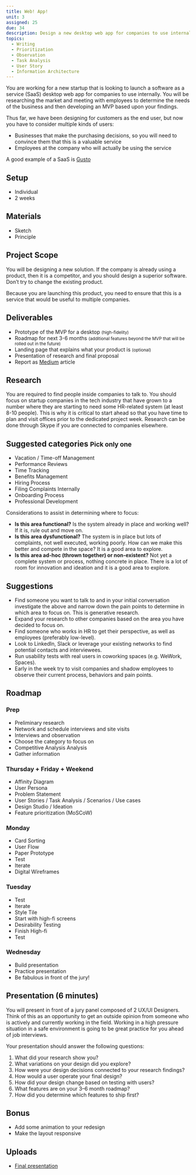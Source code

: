 ```yaml
---
title: Web! App!
unit: 3
assigned: 25
due: 34
description: Design a new desktop web app for companies to use internally.
topics:
  - Writing
  - Prioritization
  - Observation
  - Task Analysis
  - User Story
  - Information Architecture
---
```

You are working for a new startup that is looking to launch a software as a service (SaaS) desktop web app for companies to use internally. You will be researching the market and meeting with employees to determine the needs of the business and then developing an MVP based upon your findings.

Thus far, we have been designing for customers as the end user, but now you have to consider multiple kinds of users:

* Businesses that make the purchasing decisions, so you will need to convince them that this is a valuable service
* Employees at the company who will actually be using the service

A good example of a SaaS is [Gusto](https://gusto.com/)

## Setup

* Individual
* 2 weeks

## Materials

* Sketch
* Principle

## Project Scope

You will be designing a new solution. If the company is already using a product, then it is a competitor, and you should design a superior software. Don’t try to change the existing product.

Because you are launching this product, you need to ensure that this is a service that would be useful to multiple companies.

## Deliverables

* Prototype of the MVP for a desktop <small>(high-fidelity)</small>
* Roadmap for next 3-6 months <small>(additional features beyond the MVP that will be rolled out in the future)</small>
* Landing page that explains what your product is <small>(optional)</small>
* Presentation of research and final proposal
* Report as [Medium](https://medium.com/) article

## Research

You are required to find people inside companies to talk to. You should focus on startup companies in the tech industry that have grown to a number where they are starting to need some HR-related system (at least 8-10 people). This is why it is critical to start ahead so that you have time to plan and visit offices prior to the dedicated project week. Research can be done through Skype if you are connected to companies elsewhere.

## Suggested categories <small>Pick only one</small>

* Vacation / Time-off Management
* Performance Reviews
* Time Tracking
* Benefits Management
* Hiring Process
* Filing Complaints Internally
* Onboarding Process
* Professional Development

Considerations to assist in determining where to focus:

* **Is this area functional?** Is the system already in place and working well? If it is, rule out and move on.
* **Is this area dysfunctional?** The system is in place but lots of complaints, not well executed, working poorly. How can we make this better and compete in the space? It is a good area to explore.
* **Is this area ad-hoc (thrown together) or non-existent?** Not yet a complete system or process, nothing concrete in place. There is a lot of room for innovation and ideation and it is a good area to explore.

## Suggestions

* Find someone you want to talk to and in your initial conversation investigate the above and narrow down the pain points to determine in which area to focus on. This is generative research.
* Expand your research to other companies based on the area you have decided to focus on.
* Find someone who works in HR to get their perspective, as well as employees (preferably low-level).
* Look to LinkedIn, Slack or leverage your existing networks to find potential contacts and interviewees.
* Run usability tests with real users in coworking spaces (e.g. WeWork, Spaces).
* Early in the week try to visit companies and shadow employees to observe their current process, behaviors and pain points.

## Roadmap

### Prep

* Preliminary research
* Network and schedule interviews and site visits
* Interviews and observation
* Choose the category to focus on
* Competitive Analysis Analysis
* Gather information

### Thursday + Friday + Weekend

* Affinity Diagram
* User Persona
* Problem Statement
* User Stories / Task Analysis / Scenarios / Use cases
* Design Studio / Ideation
* Feature prioritization (MoSCoW)

### Monday

* Card Sorting
* User Flow
* Paper Prototype
* Test
* Iterate
* Digital Wireframes

### Tuesday

* Test
* Iterate
* Style Tile
* Start with high-fi screens
* Desirability Testing
* Finish High-fi
* Test

### Wednesday

* Build presentation
* Practice presentation
* Be fabulous in front of the jury!

## Presentation (6 minutes)

You will present in front of a jury panel composed of 2 UX/UI Designers. Think of this as an opportunity to get an outside opinion from someone who is actively and currently working in the field. Working in a high pressure situation in a safe environment is going to be great practice for you ahead of job interviews.

Your presentation should answer the following questions:

1. What did your research show you?
2. What variations on your design did you explore?
3. How were your design decisions connected to your research findings?
4. How would a user operate your final design?
5. How did your design change based on testing with users?
6. What features are on your 3–6 month roadmap?
7. How did you determine which features to ship first?

## Bonus

* Add some animation to your redesign
* Make the layout responsive

## Uploads

* [Final presentation](https://drive.google.com/drive/folders/1yehCpsMEgTmYYkEkNVrHNKdqjWfgBzY-)
